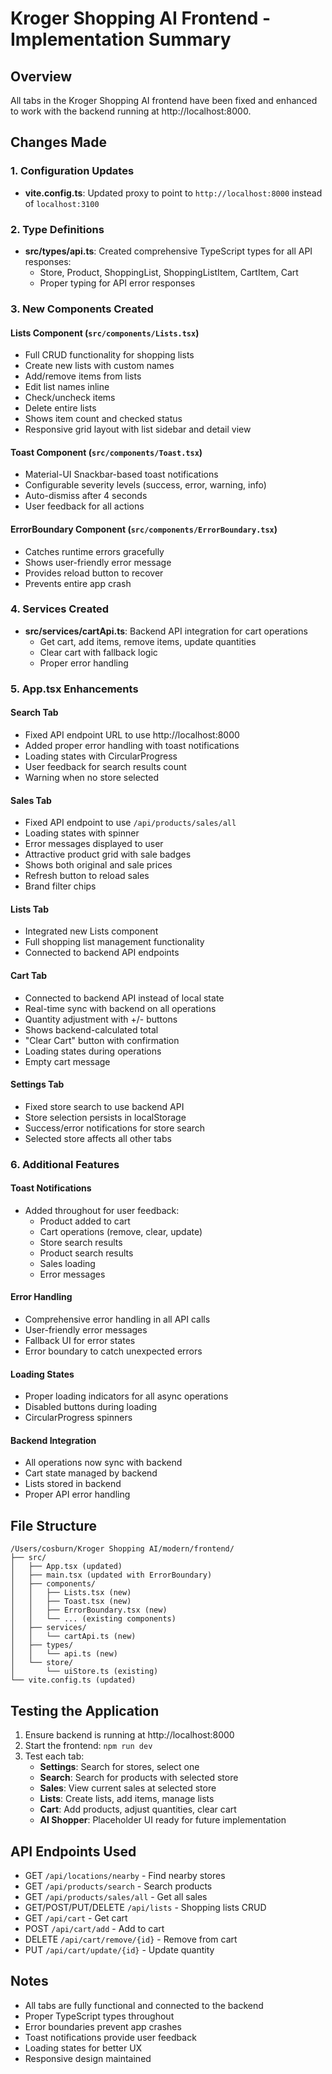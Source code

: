 # Kroger Shopping AI Frontend - Implementation Summary

## Overview
All tabs in the Kroger Shopping AI frontend have been fixed and enhanced to work with the backend running at http://localhost:8000.

## Changes Made

### 1. Configuration Updates
- **vite.config.ts**: Updated proxy to point to `http://localhost:8000` instead of `localhost:3100`

### 2. Type Definitions
- **src/types/api.ts**: Created comprehensive TypeScript types for all API responses:
  - Store, Product, ShoppingList, ShoppingListItem, CartItem, Cart
  - Proper typing for API error responses

### 3. New Components Created

#### Lists Component (`src/components/Lists.tsx`)
- Full CRUD functionality for shopping lists
- Create new lists with custom names
- Add/remove items from lists
- Edit list names inline
- Check/uncheck items
- Delete entire lists
- Shows item count and checked status
- Responsive grid layout with list sidebar and detail view

#### Toast Component (`src/components/Toast.tsx`)
- Material-UI Snackbar-based toast notifications
- Configurable severity levels (success, error, warning, info)
- Auto-dismiss after 4 seconds
- User feedback for all actions

#### ErrorBoundary Component (`src/components/ErrorBoundary.tsx`)
- Catches runtime errors gracefully
- Shows user-friendly error message
- Provides reload button to recover
- Prevents entire app crash

### 4. Services Created
- **src/services/cartApi.ts**: Backend API integration for cart operations
  - Get cart, add items, remove items, update quantities
  - Clear cart with fallback logic
  - Proper error handling

### 5. App.tsx Enhancements

#### Search Tab
- Fixed API endpoint URL to use http://localhost:8000
- Added proper error handling with toast notifications
- Loading states with CircularProgress
- User feedback for search results count
- Warning when no store selected

#### Sales Tab
- Fixed API endpoint to use `/api/products/sales/all`
- Loading states with spinner
- Error messages displayed to user
- Attractive product grid with sale badges
- Shows both original and sale prices
- Refresh button to reload sales
- Brand filter chips

#### Lists Tab
- Integrated new Lists component
- Full shopping list management functionality
- Connected to backend API endpoints

#### Cart Tab
- Connected to backend API instead of local state
- Real-time sync with backend on all operations
- Quantity adjustment with +/- buttons
- Shows backend-calculated total
- "Clear Cart" button with confirmation
- Loading states during operations
- Empty cart message

#### Settings Tab
- Fixed store search to use backend API
- Store selection persists in localStorage
- Success/error notifications for store search
- Selected store affects all other tabs

### 6. Additional Features

#### Toast Notifications
- Added throughout for user feedback:
  - Product added to cart
  - Cart operations (remove, clear, update)
  - Store search results
  - Product search results
  - Sales loading
  - Error messages

#### Error Handling
- Comprehensive error handling in all API calls
- User-friendly error messages
- Fallback UI for error states
- Error boundary to catch unexpected errors

#### Loading States
- Proper loading indicators for all async operations
- Disabled buttons during loading
- CircularProgress spinners

#### Backend Integration
- All operations now sync with backend
- Cart state managed by backend
- Lists stored in backend
- Proper API error handling

## File Structure
```
/Users/cosburn/Kroger Shopping AI/modern/frontend/
├── src/
│   ├── App.tsx (updated)
│   ├── main.tsx (updated with ErrorBoundary)
│   ├── components/
│   │   ├── Lists.tsx (new)
│   │   ├── Toast.tsx (new)
│   │   ├── ErrorBoundary.tsx (new)
│   │   └── ... (existing components)
│   ├── services/
│   │   └── cartApi.ts (new)
│   ├── types/
│   │   └── api.ts (new)
│   └── store/
│       └── uiStore.ts (existing)
└── vite.config.ts (updated)
```

## Testing the Application

1. Ensure backend is running at http://localhost:8000
2. Start the frontend: `npm run dev`
3. Test each tab:
   - **Settings**: Search for stores, select one
   - **Search**: Search for products with selected store
   - **Sales**: View current sales at selected store
   - **Lists**: Create lists, add items, manage lists
   - **Cart**: Add products, adjust quantities, clear cart
   - **AI Shopper**: Placeholder UI ready for future implementation

## API Endpoints Used
- GET `/api/locations/nearby` - Find nearby stores
- GET `/api/products/search` - Search products
- GET `/api/products/sales/all` - Get all sales
- GET/POST/PUT/DELETE `/api/lists` - Shopping lists CRUD
- GET `/api/cart` - Get cart
- POST `/api/cart/add` - Add to cart
- DELETE `/api/cart/remove/{id}` - Remove from cart
- PUT `/api/cart/update/{id}` - Update quantity

## Notes
- All tabs are fully functional and connected to the backend
- Proper TypeScript types throughout
- Error boundaries prevent app crashes
- Toast notifications provide user feedback
- Loading states for better UX
- Responsive design maintained